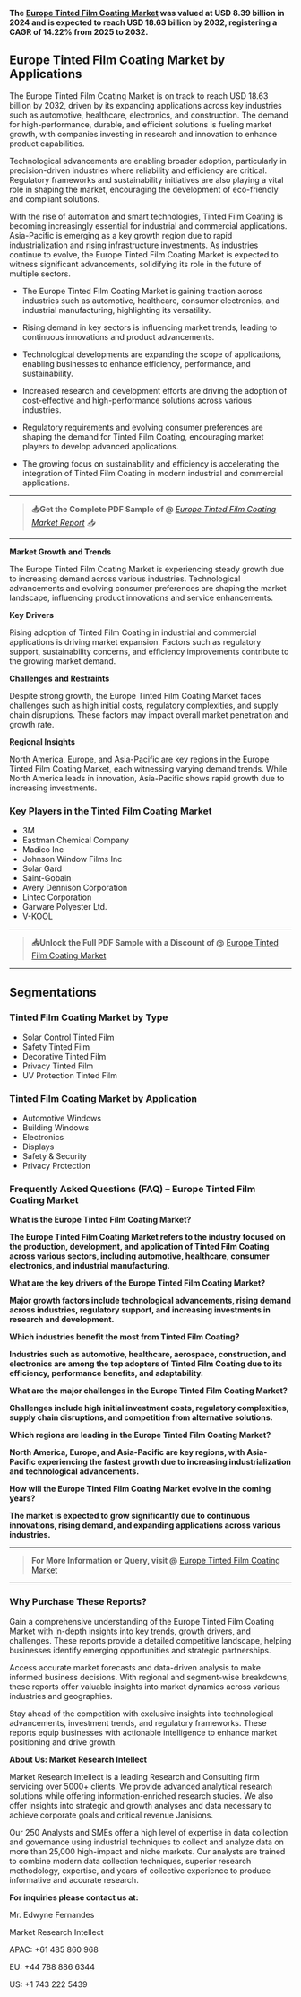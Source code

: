 <p><strong>The <a href="https://www.marketresearchintellect.com/download-sample/?rid=930897&amp;utm_source=Pulse-April-Europe&amp;utm_medium=852">Europe Tinted Film Coating Market</a> was valued at USD 8.39 billion in 2024 and is expected to reach USD 18.63 billion by 2032, registering a CAGR of 14.22% from 2025 to 2032.</strong></p><h2>Europe Tinted Film Coating Market by Applications&nbsp;</h2><p><p>The Europe Tinted Film Coating Market is on track to reach USD 18.63 billion by 2032, driven by its expanding applications across key industries such as automotive, healthcare, electronics, and construction. The demand for high-performance, durable, and efficient solutions is fueling market growth, with companies investing in research and innovation to enhance product capabilities.</p><p>Technological advancements are enabling broader adoption, particularly in precision-driven industries where reliability and efficiency are critical. Regulatory frameworks and sustainability initiatives are also playing a vital role in shaping the market, encouraging the development of eco-friendly and compliant solutions.</p><p>With the rise of automation and smart technologies, Tinted Film Coating is becoming increasingly essential for industrial and commercial applications. Asia-Pacific is emerging as a key growth region due to rapid industrialization and rising infrastructure investments. As industries continue to evolve, the Europe Tinted Film Coating Market is expected to witness significant advancements, solidifying its role in the future of multiple sectors.</p></p><ul><li><p>The Europe Tinted Film Coating Market is gaining traction across industries such as automotive, healthcare, consumer electronics, and industrial manufacturing, highlighting its versatility.</p></li><li><p>Rising demand in key sectors is influencing market trends, leading to continuous innovations and product advancements.</p></li><li><p>Technological developments are expanding the scope of applications, enabling businesses to enhance efficiency, performance, and sustainability.</p></li><li><p>Increased research and development efforts are driving the adoption of cost-effective and high-performance solutions across various industries.</p></li><li><p>Regulatory requirements and evolving consumer preferences are shaping the demand for Tinted Film Coating, encouraging market players to develop advanced applications.</p></li><li><p>The growing focus on sustainability and efficiency is accelerating the integration of Tinted Film Coating in modern industrial and commercial applications.</p></li></ul><hr /><blockquote><p><strong><span class="font-[700]">📥Get the Complete PDF Sample of @ </span></strong><em><span class="font-[700]"><a href="https://www.marketresearchintellect.com/download-sample/?rid=930897&amp;utm_source=Pulse-April-Europe&amp;utm_medium=852" target="_blank" data-tracking-control-name="article-ssr-frontend-pulse_little-text-block" data-tracking-will-navigate="" data-test-link="">Europe Tinted Film Coating Market Report</a>&nbsp;📥</span></em></p></blockquote><hr /><p class="" data-start="77" data-end="360"><strong data-start="77" data-end="105">Market Growth and Trends</strong></p><p class="" data-start="77" data-end="360">The Europe Tinted Film Coating Market is experiencing steady growth due to increasing demand across various industries. Technological advancements and evolving consumer preferences are shaping the market landscape, influencing product innovations and service enhancements.</p><p class="" data-start="362" data-end="606"><strong data-start="362" data-end="377">Key Drivers</strong></p><p class="" data-start="362" data-end="606">Rising adoption of Tinted Film Coating in industrial and commercial applications is driving market expansion. Factors such as regulatory support, sustainability concerns, and efficiency improvements contribute to the growing market demand.</p><p class="" data-start="608" data-end="849"><strong data-start="608" data-end="637">Challenges and Restraints</strong></p><p class="" data-start="608" data-end="849">Despite strong growth, the Europe Tinted Film Coating Market faces challenges such as high initial costs, regulatory complexities, and supply chain disruptions. These factors may impact overall market penetration and growth rate.</p><p class="" data-start="851" data-end="1095"><strong data-start="851" data-end="872">Regional Insights</strong></p><p class="" data-start="851" data-end="1095">North America, Europe, and Asia-Pacific are key regions in the Europe Tinted Film Coating Market, each witnessing varying demand trends. While North America leads in innovation, Asia-Pacific shows rapid growth due to increasing investments.</p><p><h3>Key Players in the Tinted Film Coating Market </h3><ul><li>3M</li><li> Eastman Chemical Company</li><li> Madico Inc</li><li> Johnson Window Films Inc</li><li> Solar Gard</li><li> Saint-Gobain</li><li> Avery Dennison Corporation</li><li> Lintec Corporation</li><li> Garware Polyester Ltd.</li><li> V-KOOL</li></ul></p><hr /><blockquote><p><strong>📥Unlock the Full PDF Sample with a Discount of @</strong> <a href="https://www.marketresearchintellect.com/ask-for-discount/?rid=930897&amp;utm_source=Pulse-April-Europe&amp;utm_medium=852">Europe Tinted Film Coating Market</a></p></blockquote><hr /><p><h2>Segmentations</h2><h3>Tinted Film Coating Market by Type</h3><ul><li>Solar Control Tinted Film</li><li> Safety Tinted Film</li><li> Decorative Tinted Film</li><li> Privacy Tinted Film</li><li> UV Protection Tinted Film</li></ul><h3>Tinted Film Coating Market by Application</h3><ul><li>Automotive Windows</li><li> Building Windows</li><li> Electronics</li><li> Displays</li><li> Safety & Security</li><li> Privacy Protection</li></ul></p><h3><strong>Frequently Asked Questions (FAQ) &ndash; Europe Tinted Film Coating Market</strong></h3><p><strong>What is the Europe Tinted Film Coating Market?</strong></p><p><strong>The Europe Tinted Film Coating Market refers to the industry focused on the production, development, and application of Tinted Film Coating across various sectors, including automotive, healthcare, consumer electronics, and industrial manufacturing.</strong></p><p><strong>What are the key drivers of the Europe Tinted Film Coating Market?</strong></p><p><strong>Major growth factors include technological advancements, rising demand across industries, regulatory support, and increasing investments in research and development.</strong></p><p><strong>Which industries benefit the most from Tinted Film Coating?</strong></p><p><strong>Industries such as automotive, healthcare, aerospace, construction, and electronics are among the top adopters of Tinted Film Coating due to its efficiency, performance benefits, and adaptability.</strong></p><p><strong>What are the major challenges in the Europe Tinted Film Coating Market?</strong></p><p><strong>Challenges include high initial investment costs, regulatory complexities, supply chain disruptions, and competition from alternative solutions.</strong></p><p><strong>Which regions are leading in the Europe Tinted Film Coating Market?</strong></p><p><strong>North America, Europe, and Asia-Pacific are key regions, with Asia-Pacific experiencing the fastest growth due to increasing industrialization and technological advancements.</strong></p><p><strong>How will the Europe Tinted Film Coating Market evolve in the coming years?</strong></p><p><strong>The market is expected to grow significantly due to continuous innovations, rising demand, and expanding applications across various industries.</strong></p><hr /><blockquote><p><span class="font-[700]"><strong>For More Information or Query, visit&nbsp;@</strong>&nbsp;</span><span class="font-[700]"><a href="https://www.marketresearchintellect.com/product/global-tinted-film-coating-market/?utm_source=Linkedin&utm_medium=852" target="_blank" data-tracking-control-name="article-ssr-frontend-pulse_little-text-block" data-tracking-will-navigate="" data-test-link="">Europe Tinted Film Coating Market</a></span></p></blockquote><hr /><h3><strong data-start="0" data-end="31">Why Purchase These Reports?</strong></h3><p class="" data-start="35" data-end="297">Gain a comprehensive understanding of the Europe Tinted Film Coating Market with in-depth insights into key trends, growth drivers, and challenges. These reports provide a detailed competitive landscape, helping businesses identify emerging opportunities and strategic partnerships.</p><p class="" data-start="299" data-end="540">Access accurate market forecasts and data-driven analysis to make informed business decisions. With regional and segment-wise breakdowns, these reports offer valuable insights into market dynamics across various industries and geographies.</p><p class="" data-start="542" data-end="784">Stay ahead of the competition with exclusive insights into technological advancements, investment trends, and regulatory frameworks. These reports equip businesses with actionable intelligence to enhance market positioning and drive growth.</p><p><strong><span class="font-[700]">About Us: Market Research Intellect</span></strong></p><p><span class="">Market Research Intellect is a leading Research and Consulting firm servicing over 5000+ clients. We provide advanced analytical research solutions while offering information-enriched research studies.&nbsp;</span>We also offer insights into strategic and growth analyses and data necessary to achieve corporate goals and critical revenue Janisions.</p><p><span class="">Our 250 Analysts and SMEs offer a high level of expertise in data collection and governance using industrial techniques to collect and analyze data on more than 25,000 high-impact and niche markets. Our analysts are trained to combine modern data collection techniques, superior research methodology, expertise, and years of collective experience to produce informative and accurate research.</span></p><p><strong>For inquiries please contact us at:</strong></p><p>Mr. Edwyne Fernandes</p><p>Market Research Intellect</p><p>APAC: +61 485 860 968</p><p>EU: +44 788 886 6344</p><p>US: +1 743 222 5439</p>